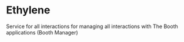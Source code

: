 # Ethylene
Service for all interactions for managing all interactions with The Booth applications (Booth Manager)

